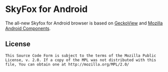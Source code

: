 # SkyFox for Android

The all-new Skyfox for Android browser is based on [GeckoView](https://mozilla.github.io/geckoview/) and [Mozilla Android Components](https://mozac.org/).

## License


    This Source Code Form is subject to the terms of the Mozilla Public
    License, v. 2.0. If a copy of the MPL was not distributed with this
    file, You can obtain one at http://mozilla.org/MPL/2.0/
